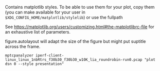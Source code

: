 Contains matplotlib styles. To be able to use them for your plot, copy them
(you can make available for your user in `$XDG_CONFIG_HOME/matplotlib/stylelib`)
or use the fullpath

See https://matplotlib.org/users/customizing.html#the-matplotlibrc-file for an exhaustive list of parameters.


figure.autolayout will adapt the size of the figure but might put suptitle across the frame.

`mptcpanalyzer iperf-client-linux_linux_1nbRtrs_f30b30_f30b30_w10K_lia_roundrobin-run0.pcap "plot dsn 0 --style presentation"`


